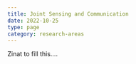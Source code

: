```yaml
---
title: Joint Sensing and Communication
date: 2022-10-25
type: page
category: research-areas
---
```


Zinat to fill this....